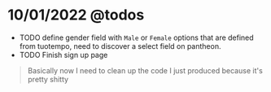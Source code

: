 # 10/01/2022 @todos

- TODO define gender field with `Male` or `Female` options that are defined from tuotempo, need to discover a select field on pantheon.
- TODO Finish sign up page
> Basically now I need to clean up the code I just produced because it's pretty shitty
